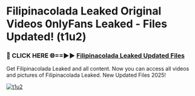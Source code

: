 # Filipinacolada Leaked Original Videos 0nlyFans Leaked - Files Updated! (t1u2)

<h3>🔴 CLICK HERE 🌐==►► <a href="https://tinyurl.com/2wckxsce" rel="nofollow">Filipinacolada Leaked Updated Files</a></h3>

Get Filipinacolada Leaked and all content. Now you can access all videos and pictures of Filipinacolada Leaked. New Updated Files 2025!

[![t1u2](https://i.imgur.com/AFduVYN.gif)](https://tinyurl.com/2wckxsce)
